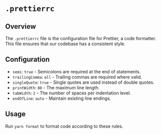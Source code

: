 # `.prettierrc`

## Overview

The `.prettierrc` file is the configuration file for Prettier, a code formatter. This file ensures that our codebase has a consistent style.

## Configuration

- `semi`: `true` - Semicolons are required at the end of statements.
- `trailingComma`: `all` - Trailing commas are required where valid.
- `singleQuote`: `true` - Single quotes are used instead of double quotes.
- `printWidth`: `80` - The maximum line length.
- `tabWidth`: `2` - The number of spaces per indentation level.
- `endOfLine`: `auto` - Maintain existing line endings.

## Usage

Run `yarn format` to format code according to these rules.
